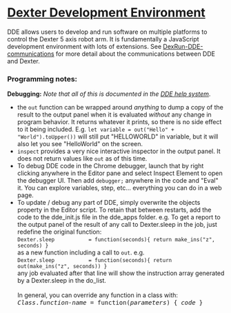 # [Dexter Development Environment](https://github.com/HaddingtonDynamics/Dexter/blob/master/DDE/README.md)

DDE allows users to develop and run software on multiple platforms to control the Dexter 5 axis robot arm. 
It is fundamentally a JavaScript development environment with lots of extensions. See [DexRun-DDE-communications](DexRun-DDE-communications) for more detail about the communications between DDE and Dexter.

### Programming notes:

**Debugging:** _Note that all of this is documented in the  [DDE help system](DDE-help-system)_.
- the `out` function can be wrapped around _anything_ to dump a copy of the result to the output panel when it is evaluated _without_ any change in program behavior. It returns whatever it prints, so there is no side effect to it being included. E.g. `let variable = out("Hello" + "World").toUpper())` will still put "HELLOWORLD" in variable, but it will also let you see "HelloWorld" on the screen.
- `inspect` provides a very nice interactive inspector in the output panel. It does not return values like `out` as of this time.
- To debug DDE code in the Chrome debugger, launch that by right clicking anywhere in the Editor pane and select Inspect Element to open the debugger UI. Then add `debugger;` anywhere in the code and "Eval" it. You can explore variables, step, etc... everything you can do in a web page.
- To update / debug any part of DDE, simply overwrite the objects property in the Editor script. To retain that between restarts, add the code to the dde_init.js file in the dde_apps folder. e.g. To get a report to the output panel of the result of any call to Dexter.sleep in the job, just redefine the original function:<BR>
`Dexter.sleep           = function(seconds){ return make_ins("z", seconds) }`<BR>
as a new function including a call to `out`. e.g. <BR>
`Dexter.sleep           = function(seconds){ return out(make_ins("z", seconds)) }`<br>
any job evaluated after that line will show the instruction array generated by a Dexter.sleep in the do_list. 
<br><br>In general, you can override any function in a class with: <BR>
<tt>_Class_._function-name_ = function(_parameters_) { _code_ } </tt>
